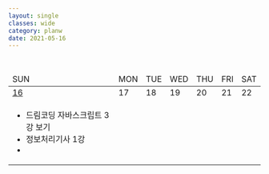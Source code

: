 ```yaml
---
layout: single
classes: wide
category: planw
date: 2021-05-16
---
```




<link rel="stylesheet" type="text/css" href="/assets/css/weeklyplan_table.css">

<br>
<div>
  <table>
      <thead>
        <tr>
            <td>SUN</td>
            <td>MON</td>
            <td>TUE</td>
            <td>WED</td>
            <td>THU</td>
            <td>FRI</td>
            <td>SAT</td>      
        </tr>
      </thead>
      <tbody>
          <tr class= "day">
              <td><a href="/notes/210516">16</a></td>   
              <td>17</td>
              <td>18</td>
              <td>19</td>
              <td>20</td>
              <td>21</td>
              <td>22</td>
          </tr>
          <tr class= "todo-list">
              <td>
                <ul>
                  <li>드림코딩 자바스크립트 3강 보기</li>
                  <li>정보처리기사 1강</li>
                  <li></li>
                </ul>
              </td>
              <td></td>
              <td></td>
              <td></td>
              <td></td>
              <td></td>
              <td></td>      
          </tr>
      </tbody>
  </table>
</div>